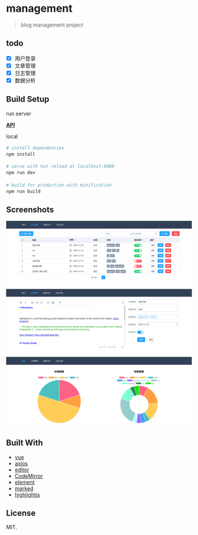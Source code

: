 # management

> blog management project

## todo

- [x] 用户登录
- [x] 文章管理
- [x] 日志管理
- [x] 数据分析

## Build Setup

run server

**[API](https://github.com/Cacivy/koa-typescript)**

local

``` bash
# install dependencies
npm install

# serve with hot reload at localhost:8080
npm run dev

# build for production with minification
npm run build
```

## Screenshots

![文章管理](./src/assets/screenshots/postmanage.png)
![文章编辑](./src/assets/screenshots/editpost.png)
![数据分析](./src/assets/screenshots/data.png)

## Built With

- [vue](http://cn.vuejs.org/)
- [axios](https://github.com/mzabriskie/axios)
- [editor](https://github.com/lepture/editor)
- [CodeMirror](http://codemirror.net/)
- [element](http://element.eleme.io/)
- [marked](https://github.com/chjj/marked)
- [highlightjs](https://highlightjs.org/)

## License

MIT. 